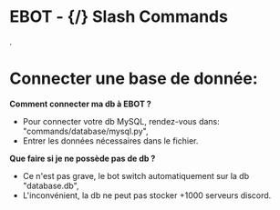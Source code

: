 # EBOT - {/} Slash Commands

.

# Connecter une base de donnée:

__Comment connecter ma db à EBOT ?__
 - Pour connecter votre db MySQL, rendez-vous dans: "commands/database/mysql.py",
 - Entrer les données nécessaires dans le fichier.
 
 __Que faire si je ne possède pas de db ?__
 - Ce n'est pas grave, le bot switch automatiquement sur la db "database.db",
 - L'inconvénient, la db ne peut pas stocker +1000 serveurs discord.
